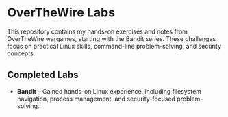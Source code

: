 # OverTheWire Labs

This repository contains my hands-on exercises and notes from OverTheWire wargames, starting with the Bandit series. These challenges focus on practical Linux skills, command-line problem-solving, and security concepts.

## Completed Labs
- **Bandit** – Gained hands-on Linux experience, including filesystem navigation, process management, and security-focused problem-solving.
